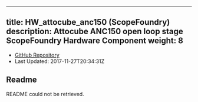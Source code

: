 
---
title: HW_attocube_anc150 (ScopeFoundry)
description: Attocube ANC150 open loop stage ScopeFoundry Hardware Component
weight: 8
---
- [GitHub Repository](https://github.com/ScopeFoundry/HW_attocube_anc150)
- Last Updated: 2017-11-27T20:34:31Z
## Readme
README could not be retrieved.
